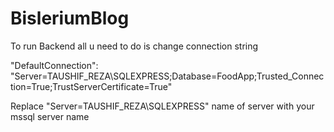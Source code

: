 # BisleriumBlog

To run Backend all u need to do is change connection string

"DefaultConnection": "Server=TAUSHIF_REZA\SQLEXPRESS;Database=FoodApp;Trusted_Connection=True;TrustServerCertificate=True"

Replace "Server=TAUSHIF_REZA\SQLEXPRESS" name of server with your mssql server name